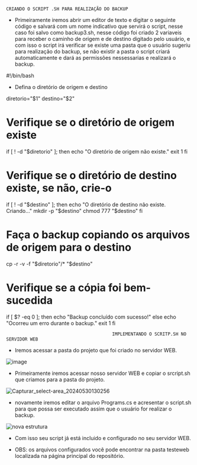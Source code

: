                                                                        CRIANDO O SCRIPT .SH PARA REALIZAÇÃO DO BACKUP

* Primeiramente iremos abrir um editor de texto e digitar o seguinte código e salvará com um nome indicativo que servirá o script, nesse caso foi salvo como backup3.sh,
nesse código foi criado 2 variaveis para receber o caminho de origem e de destino digitado pelo usuário, e com isso o script irá verificar se existe uma pasta que o usuário
sugeriu para realização do backup, se não existir a pasta o script criará automaticamente e dará as permissões nessessarias e realizará o backup.


#!/bin/bash

* Defina o diretório de origem e destino

diretorio="$1"
destino="$2"

# Verifique se o diretório de origem existe
if [ ! -d "$diretorio" ]; then
    echo "O diretório de origem não existe."
    exit 1
fi

# Verifique se o diretório de destino existe, se não, crie-o
if [ ! -d "$destino" ]; then
    echo "O diretório de destino não existe. Criando..."
    mkdir -p "$destino"
    chmod 777 "$destino"
fi

# Faça o backup copiando os arquivos de origem para o destino
cp -r -v -f "$diretorio"/* "$destino"

# Verifique se a cópia foi bem-sucedida
if [ $? -eq 0 ]; then
    echo "Backup concluído com sucesso!"
else
    echo "Ocorreu um erro durante o backup."
    exit 1
fi

                                            IMPLEMENTANDO O SCRITP.SH NO SERVIDOR WEB

* Iremos acessar a pasta do projeto que foi criado no servidor WEB.

 ![image](https://github.com/Loback07/Projeto_Gerenciamento_De_Redes/assets/167694546/01631dfc-ca2f-42b3-a7af-0d933f7e2f2b)

* Primeiramente iremos acessar nosso servidor WEB e copiar o srcript.sh que criamos para a pasta do projeto.

 ![Capturar_select-area_20240530130256](https://github.com/Loback07/Projeto_Gerenciamento_De_Redes/assets/167694546/3e701080-3076-4360-9369-651fb66c9c2f)

* novamente iremos editar o arquivo Programs.cs e acresentar o script.sh para que possa ser executado assim que o usuário for realizar o backup.

 ![nova estrutura](https://github.com/Loback07/Projeto_Gerenciamento_De_Redes/assets/167694546/0eb32ac6-c15a-4219-ba4d-4e96ded94121)

* Com isso seu script já está incluido e configurado no seu servidor WEB.

* OBS: os arquivos configurados você pode encontrar na pasta testeweb localizada na página principal do repositório.
